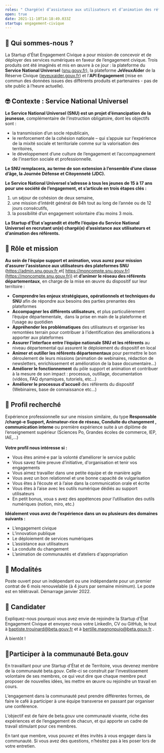 ```yaml
---
roles: " Chargé(e) d’assistance aux utilisateurs et d’animation des référents "
open: true
date: 2021-11-10T14:18:49.033Z
startup: engagement-civique
---
```

<!--StartFragment-->

## 👋 Qui sommes-nous ?

La Startup d'État Engagement Civique a pour mission de concevoir et de déployer des services numériques en faveur de l’engagement civique. Trois produits ont été imaginés et mis en œuvre à ce jour : la plateforme du **Service National Universel** ([snu.gouv.fr](https://www.snu.gouv.fr/)), la plateforme **JeVeuxAider** de la Réserve Civique ([jeveuxaider.gouv.fr](https://jeveuxaider.gouv.fr/)) et l’**API Engagement** (mise en commun des données issues des différents produits et partenaires - pas de site public à l’heure actuelle).

## 🤓 Contexte : Service National Universel

**Le Service National Universel (SNU) est un projet d’émancipation de la jeunesse**, complémentaire de l’instruction obligatoire, dont les objectifs sont :

* la transmission d’un socle républicain,
* le renforcement de la cohésion nationale – qui s’appuie sur l’expérience de la mixité sociale et territoriale comme sur la valorisation des territoires,
* le développement d’une culture de l’engagement et l’accompagnement de l’insertion sociale et professionnelle.

**Le SNU remplacera, au terme de son extension à l’ensemble d’une classe d’âge, la Journée Défense et Citoyenneté (JDC).**

**Le Service National Universel s’adresse à tous les jeunes de 15 à 17 ans pour une société de l’engagement, et s’articule en trois étapes clés :** 

1. un séjour de cohésion de deux semaine, 
2. une mission d’intérêt général de 84h tout au long de l’année ou de 12 jours consécutifs, 
3. la possibilité d’un engagement volontaire d’au moins 3 mois.

**La Startup d’État s’agrandit et étoffe l’équipe du Service National Universel en recrutant un(e) chargé(e) d’assistance aux utilisateurs et d’animation des référents.**

## 🎯 Rôle et mission

**Au sein de l’équipe support et animation, vous aurez pour mission d’assurer l’assistance aux utilisateurs des plateformes SNU** ([https://admin.snu.gouv.fr ](https://admin.snu.gouv.fr)et[ https://moncompte.snu.gouv.fr](https://moncompte.snu.gouv.fr)) et **d’animer le réseau des référents départementaux**, en charge de la mise en œuvre du dispositif sur leur territoire : 

* **Comprendre les enjeux stratégiques, opérationnels et techniques du SNU** afin de répondre aux besoins des parties prenantes des plateformes 
* **Accompagner les différents utilisateurs**, et plus particulièrement l’équipe départementale,  dans la prise en main de la plateforme et l’usage au quotidien
* **Appréhender les problématiques** des utilisateurs et organiser les remontées terrain pour contribuer à l’identification des améliorations à apporter aux plateformes
* **Assurer l’interface entre l’équipe nationale SNU et les référents** au niveau départemental qui assurent le déploiement du dispositif en local
* **Animer et outiller les référents départementaux** pour permettre le bon déroulement de leurs missions (animation de webinaires, rédaction de newsletters, enrichissement et amélioration de la base documentaire…)
* **Améliorer le fonctionnement** du pôle support et animation et contribuer à la mesure de son impact : processus, outillage, documentation (vidéos, FAQ dynamiques, tutoriels, etc…)
* **Améliorer le processus d’accueil** des référents du dispositif (Webinaires, base de connaissance etc…)

## 🔎 Profil recherché

Expérience professionnelle sur une mission similaire, du type **Responsable /chargé-e Support, Animateur-rice de réseau, Conduite du changement , communication interne** ou première expérience suite à un diplôme de l’enseignement supérieur (Sciences Po, Grandes écoles de commerce, IEP, IAE,...)\
\
**Votre profil nous intéresse si :**

* Vous êtes animé·e par la volonté d’améliorer le service public
* Vous savez faire preuve d’initiative, d'organisation et tenir vos engagements
* Vous aimez travailler dans une petite équipe et de manière agile
* Vous avez un bon relationnel et une bonne capacité de vulgarisation
* Vous êtes à l’écoute et à l’aise dans la communication orale et écrite
* Vous êtes à l’aise avec les outils numérique dédiés au support utilisateurs
* En petit bonus, voua s avez des appétences pour l’utilisation des outils numériques (notion, miro, etc.)

**Idéalement vous avez de l’expérience dans un ou plusieurs des domaines suivants :**

* L’engagement civique 
* L’innovation publique
* Le déploiement de services numériques
* L’assistance aux utilisateurs
* La conduite du changement
* L’animation de communautés et d’ateliers d'appropriation 

## 📝 Modalités

Poste ouvert pour un indépendant ou une indépendante pour un premier contrat de 6 mois renouvelable (à 4 jours par semaine minimum). Le poste est en télétravail. Démarrage janvier 2022.

## 🚀 Candidater

Expliquez-nous pourquoi vous avez envie de rejoindre la Startup d'État Engagement Civique et envoyez-nous votre LinkedIn, CV ou GitHub, le tout à [baptiste.trouinard@beta.gouv.fr](mailto:baptiste.trouinard@beta.gouv.fr) et à [bertille.magnonpujo@beta.gouv.fr](mailto:bertille.magnon-pujo@beta.gouv.fr) . 

À bientôt !

## 🤝Participer à la communauté Beta.gouv

En travaillant pour une Startup d'État et de Territoire, vous devenez membre de la communauté beta.gouv. Celle-ci se construit par l’investissement volontaire de ses membres, ce qui veut dire que chaque membre peut proposer de nouvelles idées, les mettre en œuvre ou rejoindre un travail en cours.

L’engagement dans la communauté peut prendre différentes formes, de faire le café à participer à une équipe transverse en passant par organiser une conférence.

L’objectif est de faire de beta.gouv une communauté vivante, riche des expériences et de l’engagement de chacun, et qui apporte un cadre de travail stimulant pour ces membres.

En tant que membre, vous pouvez et êtes invités à vous engager dans la communauté. Si vous avez des questions, n’hésitez pas à les poser lors de votre entretien.

<!--EndFragment-->